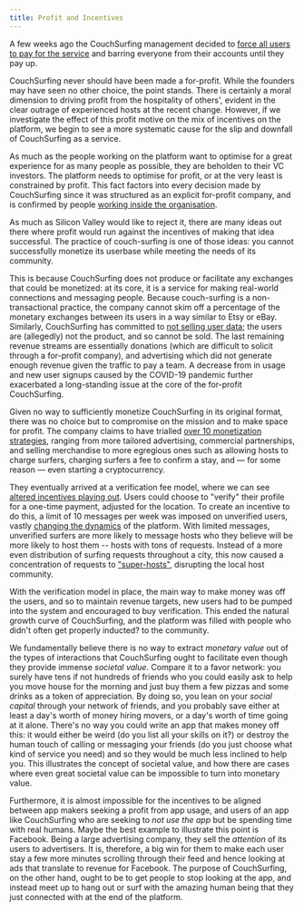 ```yaml
---
title: Profit and Incentives
---
```


A few weeks ago the CouchSurfing management decided to [force all users to pay for the service](https://medium.com/@jameshopest/the-death-of-couchsurfing-a87d9537edf2) and barring everyone from their accounts until they pay up.

CouchSurfing never should have been made a for-profit. While the founders may have seen no other choice, the point stands. There is certainly a moral dimension to driving profit from the hospitality of others', evident in the clear outrage of experienced hosts at the recent change. However, if we investigate the effect of this profit motive on the mix of incentives on the platform, we begin to see a more systematic cause for the slip and downfall of CouchSurfing as a service.

As much as the people working on the platform want to optimise for a great experience for as many people as possible, they are beholden to their VC investors. The platform needs to optimise for profit, or at the very least is constrained by profit. This fact factors into every decision made by CouchSurfing since it was structured as an explicit for-profit company, and is confirmed by people [working inside the organisation](https://hackernoon.com/should-couchsurfing-be-a-dao-6507646e34ef).

As much as Silicon Valley would like to reject it, there are many ideas out there where profit would run against the incentives of making that idea successful. The practice of couch-surfing is one of those ideas: you cannot successfully monetize its userbase while meeting the needs of its community.

This is because CouchSurfing does not produce or facilitate any exchanges that could be monetized: at its core, it is a service for making real-world connections and messaging people. Because couch-surfing is a non-transactional practice, the company cannot skim off a percentage of the monetary exchanges between its users in a way similar to Etsy or eBay. Similarly, CouchSurfing has committed to [not selling user data](https://blog.couchsurfing.com/we-hear-you/); the users are (allegedly) not the product, and so cannot be sold. The last remaining revenue streams are essentially donations (which are difficult to solicit through a for-profit company), and advertising which did not generate enough revenue given the traffic to pay a team. A decrease from in usage and new user signups caused by the COVID-19 pandemic further exacerbated a long-standing issue at the core of the for-profit CouchSurfing.

Given no way to sufficiently monetize CouchSurfing in its original format, there was no choice but to compromise on the mission and to make space for profit. The company claims to have trialled [over 10 monetization strategies](https://blog.couchsurfing.com/we-hear-you/), ranging from more tailored advertising, commercial partnerships, and selling merchandise to more egregious ones such as allowing hosts to charge surfers, charging surfers a fee to confirm a stay, and — for some reason — even starting a cryptocurrency.

They eventually arrived at a verification fee model, where we can see [altered incentives playing out](incentives.md). Users could choose to "verify" their profile for a one-time payment, adjusted for the location. To create an incentive to do this, a limit of 10 messages per week was imposed on unverified users, vastly [changing the dynamics](https://www.reddit.com/r/couchsurfing/comments/cho8ro/why_couchsurfing_is_dying/) of the platform. With limited messages, unverified surfers are more likely to message hosts who they believe will be more likely to host them -- hosts with tons of requests. Instead of a more even distribution of surfing requests throughout a city, this now caused a concentration of requests to ["super-hosts"](/issues/host-matching), disrupting the local host community.

With the verification model in place, the main way to make money was off the users, and so to maintain revenue targets, new users had to be pumped into the system and encouraged to buy verification. This ended the natural growth curve of CouchSurfing, and the platform was filled with people who didn't often get properly inducted? to the community.

We fundamentally believe there is no way to extract *monetary value* out of the types of interactions that CouchSurfing ought to facilitate even though they provide immense *societal value*. Compare it to a favor network: you surely have tens if not hundreds of friends who you could easily ask to help you move house for the morning and just buy them a few pizzas and some drinks as a token of appreciation. By doing so, you lean on your *social capital* through your network of friends, and you probably save either at least a day's worth of money hiring movers, or a day's worth of time going at it alone. There's no way you could write an app that makes money off this: it would either be weird (do you list all your skills on it?) or destroy the human touch of calling or messaging your friends (do you just choose what kind of service you need) and so they would be much less inclined to help you. This illustrates the concept of societal value, and how there are cases where even great societal value can be impossible to turn into monetary value.

Furthermore, it is almost impossible for the incentives to be aligned between app makers seeking a profit from app usage, and users of an app like CouchSurfing who are seeking to *not use the app* but be spending time with real humans. Maybe the best example to illustrate this point is Facebook. Being a large advertising company, they sell the *attention* of its users to advertisers. It is, therefore, a big win for them to make each user stay a few more minutes scrolling through their feed and hence looking at ads that translate to revenue for Facebook. The purpose of CouchSurfing, on the other hand, ought to be to get people to stop looking at the app, and instead meet up to hang out or surf with the amazing human being that they just connected with at the end of the platform.
